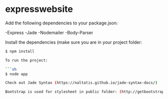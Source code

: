 # expresswebsite

Add the following dependencies to your package.json:

-Express
-Jade
-Nodemailer
-Body-Parser

Install the dependencies (make sure you are in your project folder:

```sh
$ npm install

To run the project:

```sh
$ node app

Check out Jade Syntax (https://naltatis.github.io/jade-syntax-docs/)

Bootstrap is used for stylesheet in public folder: (http://getbootstrap.com/)